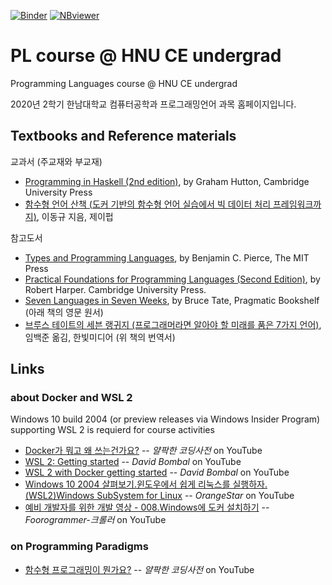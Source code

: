 [![Binder](https://mybinder.org/badge_logo.svg)](https://mybinder.org/v2/gh/hnu-pl/pl2020fall/master?urlpath=lab)
[![NBviewer](https://raw.githubusercontent.com/jupyter/design/master/logos/Badges/nbviewer_badge.svg)](https://nbviewer.jupyter.org/github/hnu-pl/pl2020fall/tree/master/)

# PL course @ HNU CE undergrad
Programming Languages course @ HNU CE undergrad

2020년 2학기 한남대학교 컴퓨터공학과 프로그래밍언어 과목 홈페이지입니다. 

## Textbooks and Reference materials

교과서 (주교재와 부교재)
* [Programming in Haskell (2nd edition)](https://www.cambridge.org/kr/academic/subjects/computer-science/programming-languages-and-applied-logic/programming-haskell-2nd-edition), by Graham Hutton, Cambridge University Press
* [함수형 언어 산책 (도커 기반의 함수형 언어 실습에서 빅 데이터 처리 프레임워크까지)](https://jpub.tistory.com/981), 이동규 지음, 제이펍

참고도서
* [Types and Programming Languages](https://www.cis.upenn.edu/~bcpierce/tapl/), by Benjamin C. Pierce, The MIT Press
* [Practical Foundations for Programming Languages (Second Edition)](https://www.cs.cmu.edu/~rwh/pfpl/), by Robert Harper. Cambridge University Press.
* [Seven Languages in Seven Weeks](https://pragprog.com/titles/btlang/seven-languages-in-seven-weeks/), by Bruce Tate, Pragmatic Bookshelf (아래 책의 영문 원서)
* [브루스 테이트의 세븐 랭귀지 (프로그래머라면 알아야 할 미래를 품은 7가지 언어)](https://www.hanbit.co.kr/store/books/look.php?p_code=B4078611297), 임백준 옮김, 한빛미디어 (위 책의 번역서)

## Links

### about Docker and WSL 2
Windows 10 build 2004 (or preview releases via Windows Insider Program) supporting WSL 2 is requierd for course activities
* [Docker가 뭐고 왜 쓰는건가요?](https://youtu.be/tPjpcsgxgWc) -- *얄팍한 코딩사전* on YouTube
* [WSL 2: Getting started](https://youtu.be/_fntjriRe48) -- *David Bombal* on YouTube
* [WSL 2 with Docker getting started](https://youtu.be/5RQbdMn04Oc) -- *David Bombal* on YouTube
* [Windows 10 2004 살펴보기.윈도우에서 쉽게 리눅스를 실행하자.(WSL2)Windows SubSystem for Linux](https://youtu.be/VfX9a1Nvx_Q) -- *OrangeStar* on YouTube
* [예비 개발자를 위한 개발 영상 - 008.Windows에 도커 설치하기](https://youtu.be/DceEWpkng8M) -- *Foorogrammer-크롤러* on YouTube

### on Programming Paradigms
* [함수형 프로그래밍이 뭔가요?](https://youtu.be/jVG5jvOzu9Y) -- *얄팍한 코딩사전* on YouTube
